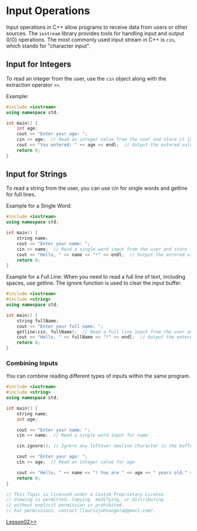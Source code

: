 # Input Operations
Input operations in C++ allow programs to receive data from users or other sources. The `iostream` library provides tools for handling input and output (I/O) operations. The most commonly used input stream in C++ is `cin`, which stands for "character input".

## Input for Integers
To read an integer from the user, use the `cin` object along with the extraction operator `>>`.

Example:
```cpp
#include <iostream>
using namespace std;

int main() {
    int age;
    cout << "Enter your age: ";
    cin >> age;  // Read an integer value from the user and store it in the variable 'age'
    cout << "You entered: " << age << endl;  // Output the entered value
    return 0;
}
```

## Input for Strings
To read a string from the user, you can use cin for single words and getline for full lines.

Example for a Single Word:
```cpp
#include <iostream>
using namespace std;

int main() {
    string name;
    cout << "Enter your name: ";
    cin >> name;  // Read a single word input from the user and store it in the variable 'name'
    cout << "Hello, " << name << "!" << endl;  // Output the entered value
    return 0;
}
```

Example for a Full Line:
When you need to read a full line of text, including spaces, use getline. The ignore function is used to clear the input buffer.

```cpp
#include <iostream>
#include <string>
using namespace std;

int main() {
    string fullName;
    cout << "Enter your full name: ";
    getline(cin, fullName);  // Read a full line input from the user and store it in the variable 'fullName'
    cout << "Hello, " << fullName << "!" << endl;  // Output the entered value
    return 0;
}
```

### Combining Inputs
You can combine reading different types of inputs within the same program.

```cpp
#include <iostream>
#include <string>
using namespace std;

int main() {
    string name;
    int age;

    cout << "Enter your name: ";
    cin >> name;  // Read a single word input for name

    cin.ignore(); // Ignore any leftover newline character in the buffer

    cout << "Enter your age: ";
    cin >> age;  // Read an integer value for age

    cout << "Hello, " << name << "! You are " << age << " years old." << endl;  // Output the entered values
    return 0;
}
```

```cpp
// This Topic is licensed under a Custom Proprietary License.
// Viewing is permitted. Copying, modifying, or distributing
// without explicit permission is prohibited.
// For permissions, contact [lauriojohnangelo@gmail.com].
```

[Lesson02>>](/Lesson02/Topic01.md)

